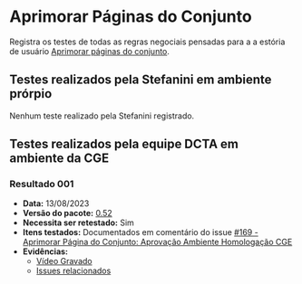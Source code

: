 # Aprimorar Páginas do Conjunto

Registra os testes de todas as regras negociais pensadas para a a estória de usuário [Aprimorar páginas do conjunto](../../../estorias_de_usuarios/sprint_06/12_aprimorar_pagina_do_conjunto).

## Testes realizados pela Stefanini em ambiente prórpio

Nenhum teste realizado pela Stefanini registrado.

## Testes realizados pela equipe DCTA em ambiente da CGE 

### Resultado 001
- **Data:** 13/08/2023
- **Versão do pacote:** [0.52](https://pypi.org/project/ckanext-datapackage-creator/0.0.52/)
- **Necessita ser retestado:** Sim
- **Itens testados:** Documentados em comentário do issue [#169 - Aprimorar Página do Conjunto: Aprovação Ambiente Homologação CGE](https://github.com/transparencia-mg/work-stefanini/issues/175)
- **Evidências:**    
    - [Vídeo Gravado](https://youtu.be/BkqDX2GJhmI)
    - [Issues relacionados](https://github.com/transparencia-mg/work-stefanini/issues/175#issue-1503457442)
